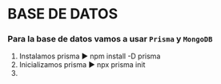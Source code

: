 # BASE DE DATOS
### Para la base de datos vamos a usar `Prisma` y `MongoDB`
1. Instalamos prisma ► npm install -D prisma
2. Inicializamos prisma ► npx prisma init
3. 